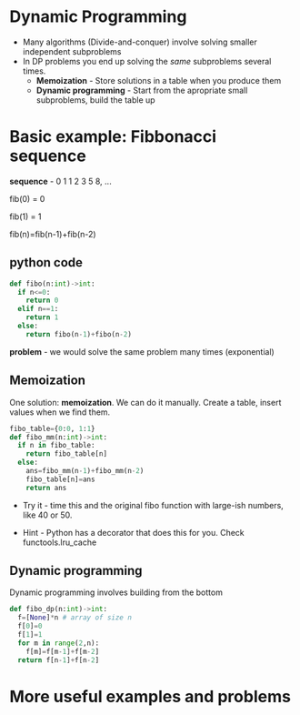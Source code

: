 # Dynamic Programming

* Many algorithms (Divide-and-conquer) involve solving smaller independent subproblems
* In DP problems you end up solving the *same* subproblems several times.
  * **Memoization** - Store solutions in a table when you produce them
  * **Dynamic programming** - Start from the apropriate small subproblems, build the table up

# Basic example: Fibbonacci sequence

**sequence** - 0 1 1 2 3 5 8, ... 

fib(0) = 0

fib(1) = 1

fib(n)=fib(n-1)+fib(n-2)

## python code
```python
def fibo(n:int)->int:
  if n<=0:
    return 0
  elif n==1:
    return 1
  else:
    return fibo(n-1)+fibo(n-2)
```

**problem** - we would solve the same problem many times (exponential)

## Memoization
One solution: **memoization**. We can do it manually. Create a table, insert values when we find them.

```python
fibo_table={0:0, 1:1}
def fibo_mm(n:int)->int:
  if n in fibo_table:
    return fibo_table[n]
  else:
    ans=fibo_mm(n-1)+fibo_mm(n-2)
    fibo_table[n]=ans
    return ans
```
* Try it - time this and the original fibo function with large-ish numbers, like 40 or 50.

* Hint - Python has a decorator that does this for you. Check functools.lru_cache

## Dynamic programming
Dynamic programming involves building from the bottom

```python
def fibo_dp(n:int)->int:
  f=[None]*n # array of size n
  f[0]=0
  f[1]=1
  for m in range(2,n):
    f[m]=f[m-1]+f[m-2]
  return f[n-1]+f[n-2]
```

# More useful examples and problems


